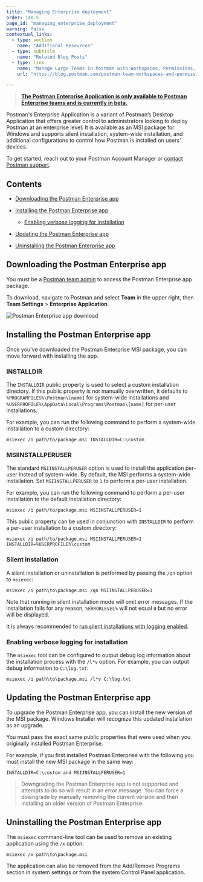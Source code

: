 ```yaml
---
title: "Managing Enterprise deployment"
order: 140.5
page_id: "managing_enterprise_deployment"
warning: false
contextual_links:
  - type: section
    name: "Additional Resources"
  - type: subtitle
    name: "Related Blog Posts"
  - type: link
    name: "Manage Large Teams in Postman with Workspaces, Permissions, and Version Control"
    url: "https://blog.postman.com/postman-team-workspaces-and-permissions/"

---
```


> __[The Postman Enterprise Application is only available to Postman Enterprise teams and is currently in beta.](https://www.postman.com/pricing)__

Postman's Enterprise Application is a variant of Postman’s Desktop Application that offers greater control to administrators looking to deploy Postman at an enterprise level. It is available as an MSI package for Windows and supports silent installation, system-wide installation, and additional configurations to control how Postman is installed on users' devices.

To get started, reach out to your Postman Account Manager or [contact Postman support](https://www.postman.com/support/).

## Contents

* [Downloading the Postman Enterprise app](#downloading-the-postman-enterprise-app)

* [Installing the Postman Enterprise app](#installing-the-postman-enterprise-app)

    * [Enabling verbose logging for installation](#enabling-verbose-logging-for-installation)

* [Updating the Postman Enterprise app](#updating-the-postman-enterprise-app)

* [Uninstalling the Postman Enterprise app](#uninstalling-the-postman-enterprise-app)

## Downloading the Postman Enterprise app

You must be a [Postman team admin](/docs/collaborating-in-postman/roles-and-permissions/#team-roles) to access the Postman Enterprise app package.

To download, navigate to Postman and select **Team** in the upper right, then **Team Settings** > **Enterprise Application**.

<img alt="Postman Enterprise app download" src="https://assets.postman.com/postman-docs/postman-enterprise-app-download-v9.jpg" />

## Installing the Postman Enterprise app

Once you've downloaded the Postman Enterprise MSI package, you can move forward with installing the app.

### INSTALLDIR

The `INSTALLDIR` public property is used to select a custom installation directory. If this public property is not manually overwritten, it defaults to `%PROGRAMFILES%\Postman\[name]` for system-wide installations and `%USERPROFILE%\AppData\Local\Programs\Postman\[name]` for per-user installations.

For example, you can run the following command to perform a system-wide installation to a custom directory:

```
msiexec /i path/to/package.msi INSTALLDIR=C:\custom
```

### MSIINSTALLPERUSER

The standard `MSIINSTALLPERUSER` option is used to install the application per-user instead of system-wide. By default, the MSI performs a system-wide installation. Set `MSIINSTALLPERUSER` to `1` to perform a per-user installation.

For example, you can run the following command to perform a per-user installation to the default installation directory:

```
msiexec /i path/to/package.msi MSIINSTALLPERUSER=1
```

This public property can be used in conjunction with `INSTALLDIR` to perform a per-user installation to a custom directory:

```
msiexec /i path/to/package.msi MSIINSTALLPERUSER=1 INSTALLDIR=%USERPROFILE%\custom
```

### Silent installation

A silent installation or uninstallation is performed by passing the `/qn` option to `msiexec`:

```
msiexec /i path\to\package.msi /qn MSIINSTALLPERUSER=1
```

Note that running in silent installation mode will omit error messages. If the installation fails for any reason, `%ERRORLEVEL%` will not equal `0` but no error will be displayed.

It is always recommended to [run silent installations with logging enabled](#enabling-verbose-logging-for-installation).

### Enabling verbose logging for installation

The `msiexec` tool can be configured to output debug log information about the installation process with the `/l*v` option. For example, you can output debug information to `C:\log.txt`:

```
msiexec /i path\to\package.msi /l*v C:\log.txt
```

## Updating the Postman Enterprise app

To upgrade the Postman Enterprise app, you can install the new version of the MSI package. Windows Installer will recognize this updated installation as an upgrade.

You must pass the exact same public properties that were used when you originally installed Postman Enterprise.

For example, if you first installed Postman Enterprise with the following you must install the new MSI package in the same way:

```
INSTALLDIR=C:\custom and MSIINSTALLPERUSER=1
```

> Downgrading the Postman Enterprise app is not supported and attempts to do so will result in an error message. You can force a downgrade by manually removing the current version and then installing an older version of Postman Enterprise.

## Uninstalling the Postman Enterprise app

The `msiexec` command-line tool can be used to remove an existing application using the `/x` option:

```
msiexec /x path\to\package.msi  
```

The application can also be removed from the Add/Remove Programs section in system settings or from the system Control Panel application.
